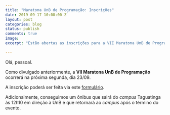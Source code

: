 ```yaml
---
title: "Maratona UnB de Programação: Inscrições"
date: 2019-09-17 10:00:00 Z
layout: post
categories: blog
status: publish
comments: true
image:
excerpt: "Estão abertas as inscrições para a VII Maratona UnB de Programação."

---
```


Olá, pessoal.

Como divulgado anteriormente, a **VII Maratona UnB de Programação** ocorrerá na próxima segunda, dia 23/09.

A inscrição poderá ser feita via este [formulário](https://docs.google.com/forms/d/12KiCVbd1TqfFLTZJG8dF_Z62vr8VXd5c1wn_dMhPbFM/edit).

Adicionalmente, conseguimos um ônibus que sairá do *campus* Taguatinga às 12h10 em direção à UnB e que retornará ao *campus*  após o término do evento.

